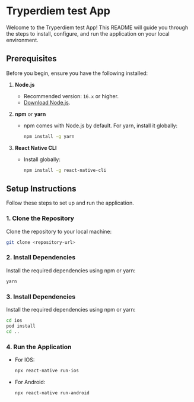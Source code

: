 # Tryperdiem test App

Welcome to the Tryperdiem test App! This README will guide you through the steps to install, configure, and run the application on your local environment.

## Prerequisites

Before you begin, ensure you have the following installed:

1. **Node.js**  
   - Recommended version: `16.x` or higher.  
   - [Download Node.js](https://nodejs.org).

2. **npm** or **yarn**  
   - npm comes with Node.js by default. For yarn, install it globally:
     ```bash
     npm install -g yarn
     ```

3. **React Native CLI**  
   - Install globally:
     ```bash
     npm install -g react-native-cli
     ```

## Setup Instructions

Follow these steps to set up and run the application.

### 1. Clone the Repository
   Clone the repository to your local machine:
   ```bash
   git clone <repository-url>
   ```

### 2. Install Dependencies
   Install the required dependencies using npm or yarn:
   ```bash
   yarn
   ```

### 3. Install Dependencies
   Install the required dependencies using npm or yarn:
   ```bash
   cd ios
   pod install
   cd ..
   ```

### 4. Run the Application
   - For IOS:
     ```bash
     npx react-native run-ios
     ```  
   - For Android:
     ```bash
     npx react-native run-android
     ``` 
